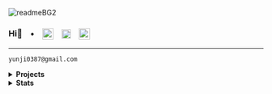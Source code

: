 ![readmeBG2](https://github.com/user-attachments/assets/e3423067-9de6-4ff0-8256-831853e9a669)

### Hi👋 &ensp; &bull; &ensp; <a href="https://next-portfolio-zeta-hazel.vercel.app/" target="blank"><img align="center" src="https://github.com/user-attachments/assets/577e82b5-2a99-49ba-99f0-818d7b3b96f0" alt="portfolioLogo" height="22" width="22" /></a> &ensp; <a href="www.linkedin.com/in/yunjihow" target="blank"><img align="center" src="https://raw.githubusercontent.com/rahuldkjain/github-profile-readme-generator/master/src/images/icons/Social/linked-in-alt.svg" alt="linkedIn" height="18" width="18" /></a> &ensp; <a href="mailto:yunji0387@gmail.com" target="blank"><img align="center" src="https://upload.wikimedia.org/wikipedia/commons/4/4e/Gmail_Icon.png" alt="gmailIcon" height="22" width="22" /></a>

---

```
yunji0387@gmail.com
```

<details close>
<summary><b>Projects</b></summary>
<!-- MarkdownTOC -->

<div align="center">

| Name | Type | Links |
|---|---|---|
| [Next Admin System](https://github.com/yunji0387/next-form-app) | Web | [web](https://next-form-app-pi.vercel.app/) |
| [Asset Trend](https://github.com/yunji0387/goldtrend-app) | Web |  |
| [Express Auth Server](https://github.com/yunji0387/next-form-app-auth-backend) | API |  |
| [Football League Standings API](https://github.com/yunji0387/football-standings-backend) | API | [URL](https://football-standings-backend-9c023af5d229.herokuapp.com/) |
| [Asset Price API](https://github.com/yunji0387/goldtrend) | API |  |
| [2D Platformer](https://github.com/yunji0387/my-first-godot-game) | Game |  |
| [Space Shooter](https://github.com/yunji0387/space-shooter) | Game |  |
| [Football Mobile App](https://github.com/yunji0387/football-app) | Mobile | [prototytpe](https://www.figma.com/proto/DQjKrrghk5lFthOAxRRKjQ/football-app?node-id=1-2&starting-point-node-id=1%3A2&mode=design&t=wwDYsnl1DdWEedYQ-1) |
| [Sentiment Analysis on Yelp Reviews](https://github.com/Makiato1999/COMP4710_Yelp) | Academic | [report](https://github.com/Makiato1999/COMP4710_Yelp/blob/main/ProjectReport.pdf) |
| [Computer graphics - Ray tracing techniques](https://github.com/yunji0387/Ray_Tracing_Project) | Academic | [report](https://github.com/yunji0387/Ray_Tracing_Project/blob/main/COMP4490_Project_Report.pdf) |
| [AVR Microcontroller - Scheduling Algorithm](https://github.com/yunji0387/AVR-Microcontroller-commands) | Academic | |

</div>

<!-- /MarkdownTOC -->
</details>

<details close>
<summary><b>Stats</b></summary>
<!-- MarkdownTOC -->

<div align="center">

![GitHub Views](https://komarev.com/ghpvc/?username=yunji0387&color=1AB385)

<img width=600 src='https://github-readme-stats-yun-jis-projects.vercel.app/api?username=yunji0387&theme=vue-dark&show_icons=false&hide_border=true&count_private=true&title_color=bcb39e&text_color=fef8d6&icon_color=bcb39e&bg_color=3b364b' />

<img width=600 src='https://github-readme-streak-stats.herokuapp.com?user=yunji0387&theme=vue-dark&hide_border=true&title_color=bcb39e&text_color=bcb39e&stroke=bcb39e&ring=bcb39e&fire=bcb39e&currStreakNum=fef8d6&sideNums=fef8d6&currStreakLabel=bcb39e&sideLabels=bcb39e&dates=fef8d6&background=3b364b' />

<img width=600 src='https://github-readme-stats-yun-jis-projects.vercel.app/api/top-langs/?username=yunji0387&theme=vue-dark&layout=donut&show_icons=true&hide_border=true&title_color=bcb39e&text_color=fef8d6&icon_color=bcb39e&bg_color=3b364b' />

</div>

<!-- /MarkdownTOC -->
</details>
